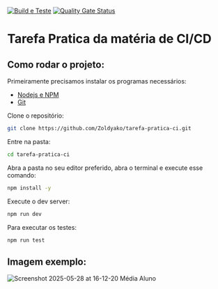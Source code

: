[![Build e Teste](https://github.com/Zoldyako/tarefa-pratica-ci/actions/workflows/build_e_teste.yml/badge.svg)](https://github.com/Zoldyako/tarefa-pratica-ci/actions/workflows/build_e_teste.yml)
[![Quality Gate Status](https://sonarcloud.io/api/project_badges/measure?project=Zoldyako_tarefa-pratica-ci&metric=alert_status)](https://sonarcloud.io/summary/new_code?id=Zoldyako_tarefa-pratica-ci)
# Tarefa Pratica da matéria de CI/CD

## Como rodar o projeto:

Primeiramente precisamos instalar os programas necessários:
- [Nodejs e NPM](https://nodejs.org/en/download)
- [Git](https://git-scm.com/downloads)

Clone o repositório:
```sh
git clone https://github.com/Zoldyako/tarefa-pratica-ci.git
```

Entre na pasta:
```sh
cd tarefa-pratica-ci
```
Abra a pasta no seu editor preferido, abra o terminal e execute esse comando:
```sh
npm install -y
```
Execute o dev server:
```sh
npm run dev
```

Para executar os testes:
```sh
npm run test
```

## Imagem exemplo:
![Screenshot 2025-05-28 at 16-12-20 Média Aluno](https://github.com/user-attachments/assets/a810924d-027b-42ec-86aa-61ead13e8c1c)
